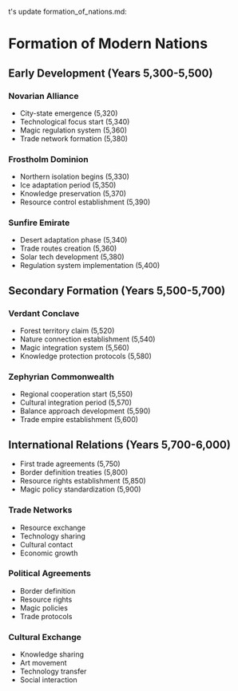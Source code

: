 t's update formation_of_nations.md:

# Formation of Modern Nations

## Early Development (Years 5,300-5,500)

### Novarian Alliance
- City-state emergence (5,320)
- Technological focus start (5,340)
- Magic regulation system (5,360)
- Trade network formation (5,380)

### Frostholm Dominion
- Northern isolation begins (5,330)
- Ice adaptation period (5,350)
- Knowledge preservation (5,370)
- Resource control establishment (5,390)

### Sunfire Emirate
- Desert adaptation phase (5,340)
- Trade routes creation (5,360)
- Solar tech development (5,380)
- Regulation system implementation (5,400)

## Secondary Formation (Years 5,500-5,700)

### Verdant Conclave
- Forest territory claim (5,520)
- Nature connection establishment (5,540)
- Magic integration system (5,560)
- Knowledge protection protocols (5,580)

### Zephyrian Commonwealth
- Regional cooperation start (5,550)
- Cultural integration period (5,570)
- Balance approach development (5,590)
- Trade empire establishment (5,600)

## International Relations (Years 5,700-6,000)
- First trade agreements (5,750)
- Border definition treaties (5,800)
- Resource rights establishment (5,850)
- Magic policy standardization (5,900)

### Trade Networks
- Resource exchange
- Technology sharing
- Cultural contact
- Economic growth

### Political Agreements
- Border definition
- Resource rights
- Magic policies
- Trade protocols

### Cultural Exchange
- Knowledge sharing
- Art movement
- Technology transfer
- Social interaction
